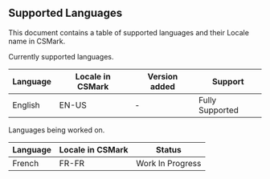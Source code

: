 ## Supported Languages
This document contains a table of supported languages and their Locale name in CSMark.

Currently supported languages.

| Language | Locale in CSMark | Version added | Support |
|---|---|---|---|
| English | EN-US | - | Fully Supported |


Languages being worked on.

| Language | Locale in CSMark | Status |
|---|---|---|
| French | FR-FR | Work In Progress |
